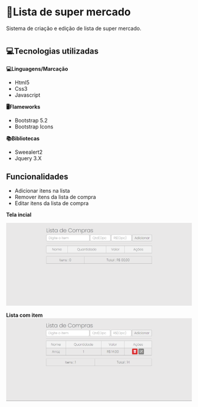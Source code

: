 
# 🛒Lista de super mercado

Sistema de criação e edição de lista de super mercado.


#

## 💻Tecnologias utilizadas

**💻Linguagens/Marcação**
- Html5
- Css3
- Javascript

**🖥️Flameworks**
- Bootstrap 5.2
- Bootstrap Icons

**📚Bibliotecas**
- Sweealert2
- Jquery 3.X
## Funcionalidades

- Adicionar itens na lista
- Remover itens da lista de compra
- Editar itens da lista de compra

**Tela incial**

![App Screenshot](https://raw.githubusercontent.com/vitorgabrieldev/imgs_readmes/main/Captura%20de%20tela%202023-08-01%20112648.png)

**Lista com item**
![App Screenchot](https://raw.githubusercontent.com/vitorgabrieldev/imgs_readmes/main/Captura%20de%20tela%202023-08-01%20112809.png)
